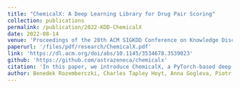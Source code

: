 ```yaml
---
title: "ChemicalX: A Deep Learning Library for Drug Pair Scoring"
collection: publications
permalink: /publication/2022-KDD-ChemicalX
date: 2022-08-14
venue: 'Proceedings of the 28th ACM SIGKDD Conference on Knowledge Discovery and Data Mining'
paperurl: '/files/pdf/research/ChemicalX.pdf'
link: 'https://dl.acm.org/doi/abs/10.1145/3534678.3539023'
github: 'https://github.com/astrazeneca/chemicalx'
citation: 'In this paper, we introduce ChemicalX, a PyTorch-based deep learning library designed for providing a range of state of the art models to solve the drug pair scoring task.'
author: Benedek Rozemberczki, Charles Tapley Hoyt, Anna Gogleva, Piotr Grabowski, Klas Karis, Andrej Lamov, Andriy Nikolov, Sebastian Nilsson, Michael Ughetto, Yu Wang, Tyler Derr, Benjamin M. Gyori
---
```


